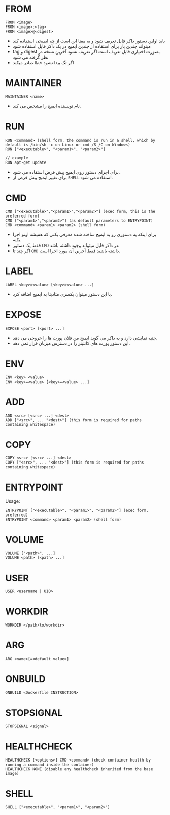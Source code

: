 # FROM
```
FROM <image>
FROM <image>:<tag>
FROM <image>@<digest>
```
- باید اولین دستور داکر فایل تعریف شود و به معنا این است از چه ایمیجی استفاده کند
- میتواند چندین بار برای استفاده از چندین ایمیج در یک داکر فایل استفاده شود
-  tag و digest بصورت اختیاری قابل تعریف است اگر تعریف نشود آخرین نسخه در نظر گرفته می شود 
- اگر تگ پیدا نشود خطا صادر میکند

# MAINTAINER
```
MAINTAINER <name>
```
- نام نویسنده ایمیج را مشخص می کند.

# RUN
```
RUN <command> (shell form, the command is run in a shell, which by default is /bin/sh -c on Linux or cmd /S /C on Windows)
RUN ["<executable>", "<param1>", "<param2>"]

// example
RUN apt-get update

```
- برای اجرای دستور روی ایمیج پیش فرض استفاده می شود.
- برای تغییر ایمیج پیش فرض از ```SHELL``` استفاده می شود. 

# CMD
```
CMD ["<executable>","<param1>","<param2>"] (exec form, this is the preferred form)
CMD ["<param1>","<param2>"] (as default parameters to ENTRYPOINT)
CMD <command> <param1> <param2> (shell form)
```

- برای اینکه یه دستوری رو به ایمیج ساخته شده معرفی بکنی که همیشه اونو اجرا بکنه.
- فقط یک دستور ```CMD``` در داکر فایل میتواند وجود داشته باشد.
- اگر چند تا ```CMD``` داشته باشید فقط آخرین آن مورد اجرا است.

# LABEL
```
LABEL <key>=<value> [<key>=<value> ...]
```

- با این دستور میتوان یکسری متادیتا به ایمیج اضافه کرد.

# EXPOSE
```
EXPOSE <port> [<port> ...]
```
- جنبه نمایشی دارد و به داکر می گوید ایمیج من فلان پورت ها را خروجی می دهد.
- این دستور پورت های کانتینر را در دسترس میزبان قرار نمی دهد.

# ENV
```
ENV <key> <value>
ENV <key>=<value> [<key>=<value> ...]
```

# ADD
```
ADD <src> [<src> ...] <dest>
ADD ["<src>", ... "<dest>"] (this form is required for paths containing whitespace)
```

# COPY
```
COPY <src> [<src> ...] <dest>
COPY ["<src>", ... "<dest>"] (this form is required for paths containing whitespace)
```

# ENTRYPOINT

Usage:
```
ENTRYPOINT ["<executable>", "<param1>", "<param2>"] (exec form, preferred)
ENTRYPOINT <command> <param1> <param2> (shell form)
```

# VOLUME
```
VOLUME ["<path>", ...]
VOLUME <path> [<path> ...]
```

# USER
```
USER <username | UID>
```


# WORKDIR
```
WORKDIR </path/to/workdir>
```

# ARG
```
ARG <name>[=<default value>]
```

# ONBUILD
```
ONBUILD <Dockerfile INSTRUCTION>
```

# STOPSIGNAL
```
STOPSIGNAL <signal>
```

# HEALTHCHECK
```
HEALTHCHECK [<options>] CMD <command> (check container health by running a command inside the container)
HEALTHCHECK NONE (disable any healthcheck inherited from the base image)
```

# SHELL
```
SHELL ["<executable>", "<param1>", "<param2>"]
```
